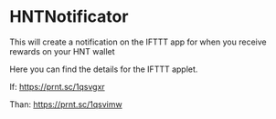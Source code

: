 # HNTNotificator
This will create a notification on the IFTTT app for when you receive rewards on your HNT wallet

Here you can find the details for the IFTTT applet.


If: https://prnt.sc/1qsvgxr

Than: https://prnt.sc/1qsvimw
